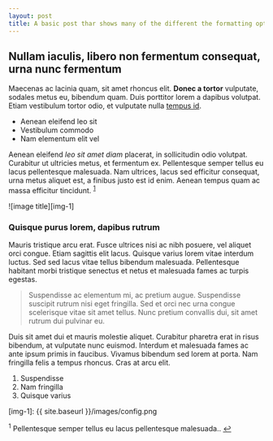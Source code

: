 ```yaml
---
layout: post
title: A basic post thar shows many of the different the formatting options
---
```


## Nullam iaculis, libero non fermentum consequat, urna nunc fermentum


Maecenas ac lacinia quam, sit amet rhoncus elit. **Donec a tortor** vulputate, sodales metus eu, bibendum quam. Duis porttitor lorem a dapibus volutpat. Etiam vestibulum tortor odio, et vulputate nulla [tempus id][lnk-1]. 


* Aenean eleifend leo sit
* Vestibulum commodo
* Nam elementum elit vel


Aenean eleifend *leo sit amet diam* placerat, in sollicitudin odio volutpat. Curabitur ut ultricies metus, et fermentum ex. Pellentesque semper tellus eu lacus pellentesque malesuada. Nam ultrices, lacus sed efficitur consequat, urna metus aliquet est, a finibus justo est id enim. Aenean tempus quam ac massa efficitur tincidunt. <sup id="f1">[1](#fn1)</sup>

![image title][img-1]


### Quisque purus lorem, dapibus rutrum


Mauris tristique arcu erat. Fusce ultrices nisi ac nibh posuere, vel aliquet orci congue. Etiam sagittis elit lacus. Quisque varius lorem vitae interdum luctus. Sed sed lacus vitae tellus bibendum malesuada. Pellentesque habitant morbi tristique senectus et netus et malesuada fames ac turpis egestas. 

>Suspendisse ac elementum mi, ac pretium augue. Suspendisse suscipit rutrum nisi eget fringilla. Sed et orci nec urna congue scelerisque vitae sit amet tellus. Nunc pretium convallis dui, sit amet rutrum dui pulvinar eu. 


Duis sit amet dui et mauris molestie aliquet. Curabitur pharetra erat in risus bibendum, at vulputate nunc euismod. Interdum et malesuada fames ac ante ipsum primis in faucibus. Vivamus bibendum sed lorem at porta. Nam fringilla felis a tempus rhoncus. Cras at arcu elit.


1. Suspendisse
2. Nam fringilla
3. Quisque varius


[lnk-1]: http://www.google.com
[img-1]: {{ site.baseurl }}/images/config.png
<div class="footnote"><p id="fn1"><sup>1</sup> Pellentesque semper tellus eu lacus pellentesque malesuada.. <a href="#f1">↩</a></p></div>
